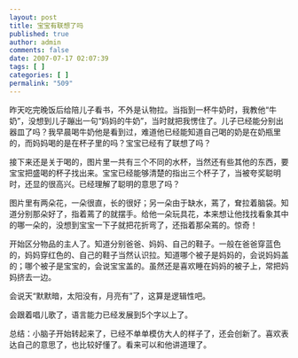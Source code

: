 ```yaml
---
layout: post
title: 宝宝有联想了吗
published: true
author: admin
comments: false
date: 2007-07-17 02:07:39
tags: [ ]
categories: [ ]
permalink: "509"
---
```

昨天吃完晚饭后给陪儿子看书，不外是认物拉。当指到一杯牛奶时，我教他“牛奶”，没想到儿子蹦出一句“妈妈的牛奶”，当时就把我愣住了。儿子已经能分别出器皿了吗？我早晨喝牛奶他是看到过，难道他已经能知道自己喝的奶是在奶瓶里的，而妈妈喝的是在杯子里的吗？宝宝已经有了联想了吗？


  


接下来还是关于喝的，图片里一共有三个不同的水杯，当然还有些其他的东西，要宝宝把盛喝的杯子找出来。宝宝已经能够清楚的指出三个杯子了，当被夸奖聪明时，还显的很高兴。已经理解了聪明的意思了吗？


  


图片里有两朵花，一朵很直，长的很好；另一朵由于缺水，蔫了，耷拉着脑袋。知道分别那朵好了，指着蔫了的就摆手。给他一朵玩具花，本来想让他找找看象其中的哪一朵的，没想到宝宝一下子就把花折弯了，还指着那朵蔫的。惊奇！


  


开始区分物品的主人了。知道分别爸爸、妈妈、自己的鞋子。一般在爸爸穿蓝色的，妈妈穿红色的、自己的鞋子当然认识拉。知道哪个被子是妈妈的，会说妈妈盖的；哪个被子是宝宝的，会说宝宝盖的。虽然还是喜欢睡在妈妈的被子上，常把妈妈挤去一边。


  


会说天“默默暗，太阳没有，月亮有”了，这算是逻辑性吧。


  


会跟着唱儿歌了，语言能力已经发展到5个字以上了。


  


总结：小脑子开始转起来了，已经不单单模仿大人的样子了，还会创新了。喜欢表达自己的意思了，也比较好懂了。看来可以和他讲道理了。